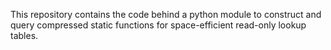 This repository contains the code behind a python module to construct and
query compressed static functions for space-efficient read-only lookup tables. 
